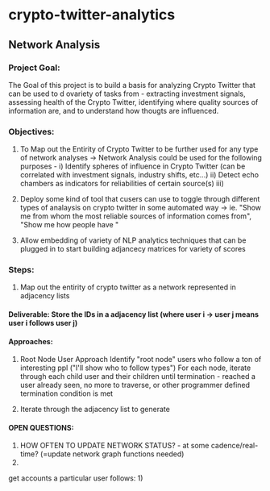 # crypto-twitter-analytics


## Network Analysis
### Project Goal:
The Goal of this project is to build a basis for analyzing Crypto Twitter that can be used to d ovariety of tasks from - extracting investment signals, 
assessing health of the Crypto Twitter, identifying where quality sources of information are, and to understand how thougts are influenced. 

### Objectives:
1) To Map out the Entirity of Crypto Twitter to be further used for any type of network analyses
-> Network Analysis could be used for the following purposes - 
     i) Identify spheres of influence in Crypto Twitter (can be correlated with investment signals, industry shifts, etc...)
     ii) Detect echo chambers as indicators for reliabilities of certain source(s)
     iii) 
2) Deploy some kind of tool that cusers can use to toggle through different types of analaysis on crypto twitter in some automated way
-> ie. "Show me from whom the most reliable sources of information comes from", "Show me how people have "

3) Allow embedding of variety of NLP analytics techniques that can be plugged in to start building adjancecy matrices for variety of scores

### Steps: 
1) Map out the entirity of crypto twitter as a network represented in adjacency lists

#### Deliverable: Store the IDs in a adjacency list (where user i -> user j means user i follows user j)

#### Approaches:
1) Root Node User Approach
       Identify "root node" users who follow a ton of interesting ppl ("I'll show who to follow types")
       For each node, iterate through each child user and their children until termination - reached a user already seen, no more to traverse, or other            programmer defined termination condition is met



2) Iterate through the adjacency list to generate

#### OPEN QUESTIONS:
1) HOW OFTEN TO UPDATE NETWORK STATUS? - at some cadence/real-time? (=update network graph functions needed)
2) 

get accounts a particular user follows: 
1) 
